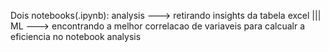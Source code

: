 Dois notebooks(.ipynb):
analysis ---> retirando insights da tabela excel |||
ML ---> encontrando a melhor correlacao de variaveis para calcualr a eficiencia no notebook analysis
